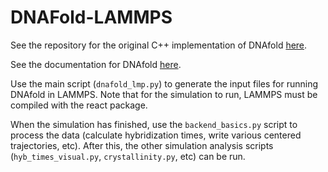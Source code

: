 # DNAFold-LAMMPS

See the repository for the original C++ implementation of DNAfold [here](https://github.com/daniel-duke/DNAfold).

See the documentation for DNAfold [here](https://daniel-duke.github.io/DNAfold-docs/).

Use the main script (`dnafold_lmp.py`) to generate the input files for running DNAfold in LAMMPS. Note that for the simulation to run, LAMMPS must be compiled with the react package.

When the simulation has finished, use the `backend_basics.py` script to process the data (calculate hybridization times, write various centered trajectories, etc). After this, the other simulation analysis scripts (`hyb_times_visual.py`, `crystallinity.py`, etc) can be run.
